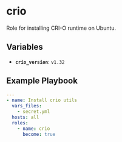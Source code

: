 # crio

Role for installing CRI-O runtime on Ubuntu.

## Variables

- **`crio_version`**: `v1.32`

## Example Playbook

```yaml
---
- name: Install crio utils
  vars_files:
    - secret.yml
  hosts: all
  roles:
    - name: crio
      become: true

